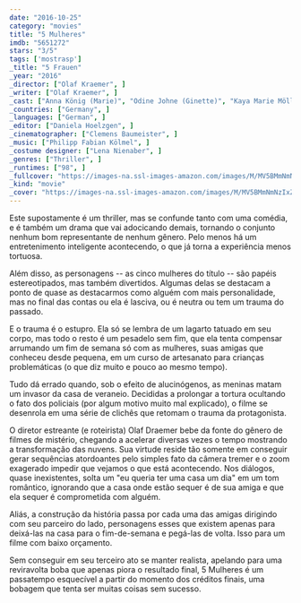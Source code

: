 ```yaml
---
date: "2016-10-25"
category: "movies"
title: "5 Mulheres"
imdb: "5651272"
stars: "3/5"
tags: ['mostrasp']
_title: "5 Frauen"
_year: "2016"
_director: ["Olaf Kraemer", ]
_writer: ["Olaf Kraemer", ]
_cast: ["Anna König (Marie)", "Odine Johne (Ginette)", "Kaya Marie Möller (Nora)", "Julia Dietze (Stephanie)", "Korinna Krauss (Anna)", "Stefano Cassetti (Marek)", "Mickey Hardt (John)", "Roman Blomme (Fugitive)", ]
_countries: ["Germany", ]
_languages: ["German", ]
_editor: ["Daniela Hoelzgen", ]
_cinematographer: ["Clemens Baumeister", ]
_music: ["Philipp Fabian Kölmel", ]
_costume designer: ["Lena Nienaber", ]
_genres: ["Thriller", ]
_runtimes: ["98", ]
_fullcover: "https://images-na.ssl-images-amazon.com/images/M/MV5BMmNmNzIxZTctYTRkZC00NmI2LTk4YjUtMzVmYTlmM2U3ZDAwXkEyXkFqcGdeQXVyMjY1ODY2Ng@@.jpg"
_kind: "movie"
_cover: "https://images-na.ssl-images-amazon.com/images/M/MV5BMmNmNzIxZTctYTRkZC00NmI2LTk4YjUtMzVmYTlmM2U3ZDAwXkEyXkFqcGdeQXVyMjY1ODY2Ng@@._V1._SX100_SY63_.jpg"
---
```

Este supostamente é um thriller, mas se confunde tanto com uma comédia, e é também um drama que vai adocicando demais, tornando o conjunto nenhum bom representante de nenhum gênero. Pelo menos há um entretenimento inteligente acontecendo, o que já torna a experiência menos tortuosa.

Além disso, as personagens -- as cinco mulheres do título -- são papéis estereotipados, mas também divertidos. Algumas delas se destacam a ponto de quase as destacarmos como alguém com mais personalidade, mas no final das contas ou ela é lasciva, ou é neutra ou tem um trauma do passado.

E o trauma é o estupro. Ela só se lembra de um lagarto tatuado em seu corpo, mas todo o resto é um pesadelo sem fim, que ela tenta compensar arrumando um fim de semana só com as mulheres, suas amigas que conheceu desde pequena, em um curso de artesanato para crianças problemáticas (o que diz muito e pouco ao mesmo tempo).

Tudo dá errado quando, sob o efeito de alucinógenos, as meninas matam um invasor da casa de veraneio. Decididas a prolongar a tortura ocultando o fato dos policiais (por algum motivo muito mal explicado), o filme se desenrola em uma série de clichês que retomam o trauma da protagonista.

O diretor estreante (e roteirista) Olaf Draemer bebe da fonte do gênero de filmes de mistério, chegando a acelerar diversas vezes o tempo mostrando a transformação das nuvens. Sua virtude reside tão somente em conseguir gerar sequências atordoantes pelo simples fato da câmera tremer e o zoom exagerado impedir que vejamos o que está acontecendo. Nos diálogos, quase inexistentes, solta um "eu queria ter uma casa um dia" em um tom romântico, ignorando que a casa onde estão sequer é de sua amiga e que ela sequer é comprometida com alguém.

Aliás, a construção da história passa por cada uma das amigas dirigindo com seu parceiro do lado, personagens esses que existem apenas para deixá-las na casa para o fim-de-semana e pegá-las de volta. Isso para um filme com baixo orçamento.

Sem conseguir em seu terceiro ato se manter realista, apelando para uma reviravolta boba que apenas piora o resultado final, 5 Mulheres é um passatempo esquecível a partir do momento dos créditos finais, uma bobagem que tenta ser muitas coisas sem sucesso.
